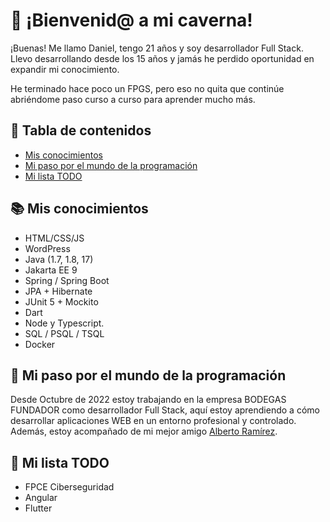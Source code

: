 # :game_die: ¡Bienvenid@ a mi caverna! 
¡Buenas! Me llamo Daniel, tengo 21 años y soy desarrollador Full Stack. Llevo desarrollando desde los 15 años y jamás he perdido oportunidad en expandir mi conocimiento.

He terminado hace poco un FPGS, pero eso no quita que continúe abriéndome paso curso a curso para aprender mucho más.

## :scroll: Tabla de contenidos 
- [Mis conocimientos](#books-mis-conocimientos)
- [Mi paso por el mundo de la programación](#-mi-paso-por-el-mundo-de-la-programación)
- [Mi lista TODO](#-mi-lista-todo)

## :books: Mis conocimientos 
- HTML/CSS/JS
- WordPress
- Java (1.7, 1.8, 17)
- Jakarta EE 9
- Spring / Spring Boot
- JPA + Hibernate
- JUnit 5 + Mockito
- Dart
- Node y Typescript.
- SQL / PSQL / TSQL
- Docker

## 🔭 Mi paso por el mundo de la programación 
Desde Octubre de 2022 estoy trabajando en la empresa BODEGAS FUNDADOR como desarrollador Full Stack, aquí estoy aprendiendo a cómo desarrollar aplicaciones WEB en un entorno profesional y controlado. Además, estoy acompañado de mi mejor amigo [Alberto Ramírez](https://github.com/Alrafe02).

## 🌱 Mi lista TODO 
- FPCE Ciberseguridad
- Angular
- Flutter
